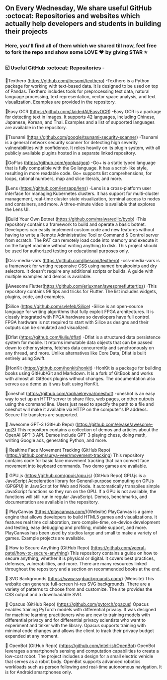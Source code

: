 <h2>On Every Wednesday, We share useful GitHub :octocat: Repositories and websites which actually help developers and students in building their projects </h1>
<h3> Here, you'll find all of them which we shared till now, feel free to fork the repo and show some LOVE ❤ by giving STAR ⭐ </h3>
<h3> ☑️ Useful GitHub :octocat: Repositories - </h3>

📌Texthero (https://github.com/jbesomi/texthero) 
-Texthero is a Python package for working with text-based data. It is designed to be used on top of Pandas. Texthero includes tools for preprocessing text data, natural language processing, text representation, vector space analysis, and text visualization. Examples are provided in the repository.

📌Easy OCR (https://github.com/JaidedAI/EasyOCR) 
-Easy OCR is a package for detecting text in images. It supports 42 languages, including Chinese, Japanese, Korean, and Thai. Examples and a list of supported languages are available in the repository.

📌Tsunami (https://github.com/google/tsunami-security-scanner) 
-Tsunami is a general network security scanner for detecting high severity vulnerabilities with confidence. It relies heavily on its plugin system, with all publicly available plugins hosted in a separate linked repository.

📌GoPlus (https://github.com/goplus/gop) 
-Go+ is a static typed language that is fully compatible with the Go language. It has a script-like style, resulting in more readable code. Go+ supports list comprehensions, for loops, rational numbers, map and slice literals, and more.

📌Lens (https://github.com/lensapp/lens)
-Lens is a cross-platform user interface for managing Kubernetes clusters. It has support for multi-cluster management, real-time cluster state visualization, terminal access to nodes and containers, and more. A three-minute video is available that explores the Lens UI.

📌Build Your Own Botnet  (https://github.com/malwaredllc/byob)
-This repository contains a framework to build and operate a basic botnet. Developers can easily implement custom code and new features without having to write a Remote Administrative Tool or Command & Control server from scratch. The RAT can remotely load code into memory and execute it on the target machine without writing anything to disk. This project should be used for authorized testing or educational purposes only.

📌Css-media-vars (https://github.com/jbesomi/texthero) 
-css-media-vars is a framework for writing responsive CSS using named breakpoints and dry selectors. It doesn't require any additional scripts or builds. A guide with multiple examples and demos is available.

📌Awesome Flutter(https://github.com/erluxman/awesomefluttertips) 
-This repository contains 98 tips and tricks for Flutter. The list includes widgets, plugins, code, and examples.

📌Silice (https://github.com/sylefeb/Silice) 
-Silice is an open-source language for writing algorithms that fully exploit FPGA architectures. It is closely integrated with FPGA hardware so developers have full control. FPGA hardware is not required to start with Silice as designs and their outputs can be simulated and visualized.

📌Dflat (https://github.com/liuliu/dflat) 
-Dflat is a structured data persistence system for mobile. It returns immutable data objects that can be passed down to other systems, fetches data concurrently and synchronously on any thread, and more. Unlike alternatives like Core Data, Dflat is built entirely using Swift.

📌HonKit (https://github.com/honkit/honkit)
-HonKit is a package for building books using GitHub/Git and Markdown. It is a fork of GitBook and works with almost all GitBook plugins without changes. The documentation also serves as a demo as it was built using HonKit.

📌oneshot (https://github.com/raphaelreyna/oneshot)
-oneshot is an easy way to set up an HTTP server to share files, web pages, or other outputs using the command line. Users just need to specify the path to a file and oneshot will make it available via HTTP on the computer's IP address. Secure file transfers are supported.

📌 Awesome GPT-3 (GitHub Repo) (https://github.com/elyase/awesome-gpt3)
This repository contains a collection of demos and articles about the OpenAI GPT-3 API. Demos include GPT-3 playing chess, doing math, writing Google ads, generating Python, and more.

📌 Realtime Face Movement Tracking (GitHub Repo) (https://github.com/surya-veer/movement-tracking)
This repository contains code for basic face movement tracking that can convert face movement into keyboard commands. Two demo games are available.

📌 GPU.js (https://github.com/gpujs/gpu.js) (GitHub Repo)
GPU.js is a JavaScript Acceleration library for General-purpose computing on GPUs (GPGPU) in JavaScript for Web and Node. It automatically transpiles simple JavaScript functions so they run on the GPU. If a GPU is not available, the functions will still run in regular JavaScript. Demos, benchmarks, and documentation are available in the repository.

📌 PlayCanvas  (https://playcanvas.com/)(Website)
PlayCanvas is a game engine that allows developers to build HTML5 games and visualizations. It features real time collaboration, zero compile-time, on-device development and testing, easy debugging and profiling, mobile support, and more. PlayCanvas has been used by studios large and small to make a variety of games. Example projects are available.

📌 How to Secure Anything (GitHub Repo) (https://github.com/veeral-patel/how-to-secure-anything)
This repository contains a guide on how to secure anything, whether it is physical or digital. It covers best practices, defenses, vulnerabilities, and more. There are many resources linked throughout the repository and a section on recommended books at the end.

📌 SVG Backgrounds (https://www.svgbackgrounds.com/) (Website)
This website can generate full-screen hi-res SVG backgrounds. There are a variety of patterns to choose from and customize. The site provides the CSS output and a downloadable SVG.

📌 Opacus (GitHub Repo) (https://github.com/pytorch/opacus)
Opacus enables training PyTorch models with differential privacy. It was designed for machine learning practitioners who are new to training models with differential privacy and for differential privacy scientists who want to experiment and tinker with the library. Opacus supports training with minimal code changes and allows the client to track their privacy budget expended at any moment.

📌 OpenBot (GitHub Repo) (https://github.com/intel-isl/OpenBot)
OpenBot leverages a smartphone's sensing and computation capabilities to create a low-cost robot. The project includes a design for a small electric vehicle that serves as a robot body. OpenBot supports advanced robotics workloads such as person following and real-time autonomous navigation. It is for Android smartphones only.
